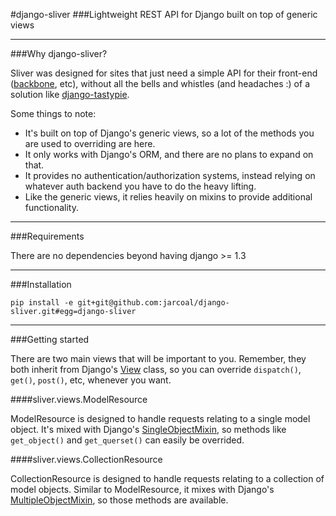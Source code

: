 #django-sliver
###Lightweight REST API for Django built on top of generic views

----

###Why django-sliver?

Sliver was designed for sites that just need a simple API for their front-end ([backbone](https://github.com/documentcloud/backbone), etc), without all the bells and whistles (and headaches :) of a solution like [django-tastypie](https://github.com/toastdriven/django-tastypie).

Some things to note:

* It's built on top of Django's generic views, so a lot of the methods you are used to overriding are here.
* It only works with Django's ORM, and there are no plans to expand on that.
* It provides no authentication/authorization systems, instead relying on whatever auth backend you have to do the heavy lifting.
* Like the generic views, it relies heavily on mixins to provide additional functionality.

----

###Requirements

There are no dependencies beyond having django >= 1.3

----

###Installation

```pip install -e git+git@github.com:jarcoal/django-sliver.git#egg=django-sliver```

----

###Getting started

There are two main views that will be important to you.  Remember, they both inherit from Django's [View](https://github.com/django/django/blob/master/django/views/generic/base.py) class, so you can override `dispatch()`, `get()`, `post()`, etc, whenever you want.

####sliver.views.ModelResource

ModelResource is designed to handle requests relating to a single model object.  It's mixed with Django's [SingleObjectMixin](https://github.com/django/django/blob/master/django/views/generic/detail.py), so methods like `get_object()` and `get_querset()` can easily be overrided.

####sliver.views.CollectionResource

CollectionResource is designed to handle requests relating to a collection of model objects.  Similar to ModelResource, it mixes with Django's [MultipleObjectMixin](https://github.com/django/django/blob/master/django/views/generic/list.py), so those methods are available.